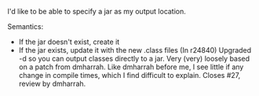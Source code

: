 I'd like to be able to specify a jar as my output location.

Semantics:

 * If the jar doesn't exist, create it
 * If the jar exists, update it with the new .class files
(In r24840) Upgraded -d so you can output classes directly to a jar.  Very (very)
loosely based on a patch from dmharrah.  Like dmharrah before me, I see
little if any change in compile times, which I find difficult to explain.
Closes #27, review by dmharrah.
